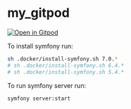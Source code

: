 # my_gitpod

[![Open in Gitpod](https://gitpod.io/button/open-in-gitpod.svg)](https://gitpod.io/#https://github.com/cosminsandu/my_gitpod)

To install symfony run:
```bash
sh .docker/install-symfony.sh 7.0.*
# sh .docker/install-symfony.sh 6.4.*
# sh .docker/install-symfony.sh 5.4.*
```
To run symfony server run:
```bash
symfony server:start
```
